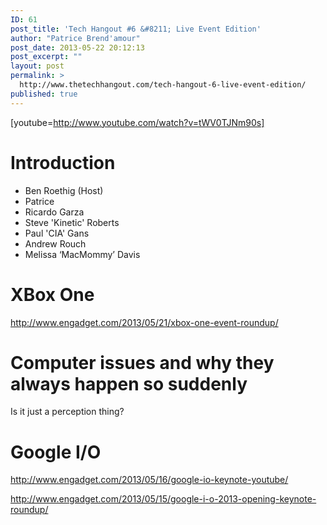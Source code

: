 ```yaml
---
ID: 61
post_title: 'Tech Hangout #6 &#8211; Live Event Edition'
author: "Patrice Brend'amour"
post_date: 2013-05-22 20:12:13
post_excerpt: ""
layout: post
permalink: >
  http://www.thetechhangout.com/tech-hangout-6-live-event-edition/
published: true
---
```

[youtube=http://www.youtube.com/watch?v=tWV0TJNm90s]
<h1>Introduction</h1>
<ul>
	<li>Ben Roethig (Host)</li>
	<li>Patrice</li>
	<li>Ricardo Garza</li>
	<li>Steve 'Kinetic' Roberts</li>
	<li>Paul 'CIA' Gans</li>
	<li>Andrew Rouch</li>
	<li>Melissa ‘MacMommy’ Davis</li>
</ul>
<h1>XBox One</h1>
<a href="http://www.engadget.com/2013/05/21/xbox-one-event-roundup/">http://www.engadget.com/2013/05/21/xbox-one-event-roundup/</a>
<h1>Computer issues and why they always happen so suddenly</h1>
Is it just a perception thing?
<h1>Google I/O</h1>
<a href="http://www.engadget.com/2013/05/16/google-io-keynote-youtube/">http://www.engadget.com/2013/05/16/google-io-keynote-youtube/</a>

<a href="http://www.engadget.com/2013/05/15/google-i-o-2013-opening-keynote-roundup/">http://www.engadget.com/2013/05/15/google-i-o-2013-opening-keynote-roundup/</a>